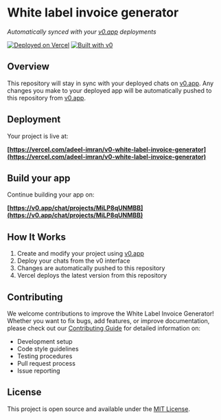 # White label invoice generator

*Automatically synced with your [v0.app](https://v0.app) deployments*

[![Deployed on Vercel](https://img.shields.io/badge/Deployed%20on-Vercel-black?style=for-the-badge&logo=vercel)](https://vercel.com/adeel-imran/v0-white-label-invoice-generator)
[![Built with v0](https://img.shields.io/badge/Built%20with-v0.app-black?style=for-the-badge)](https://v0.app/chat/projects/MiLP8qUNMBB)

## Overview

This repository will stay in sync with your deployed chats on [v0.app](https://v0.app).
Any changes you make to your deployed app will be automatically pushed to this repository from [v0.app](https://v0.app).

## Deployment

Your project is live at:

**[https://vercel.com/adeel-imran/v0-white-label-invoice-generator](https://vercel.com/adeel-imran/v0-white-label-invoice-generator)**

## Build your app

Continue building your app on:

**[https://v0.app/chat/projects/MiLP8qUNMBB](https://v0.app/chat/projects/MiLP8qUNMBB)**

## How It Works

1. Create and modify your project using [v0.app](https://v0.app)
2. Deploy your chats from the v0 interface
3. Changes are automatically pushed to this repository
4. Vercel deploys the latest version from this repository

## Contributing

We welcome contributions to improve the White Label Invoice Generator! Whether you want to fix bugs, add features, or improve documentation, please check out our [Contributing Guide](CONTRIBUTING.md) for detailed information on:

- Development setup
- Code style guidelines
- Testing procedures  
- Pull request process
- Issue reporting

## License

This project is open source and available under the [MIT License](LICENSE).